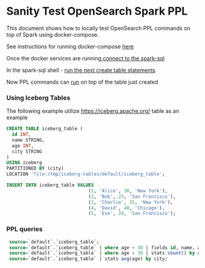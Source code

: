 # Sanity Test OpenSearch Spark PPL
This document shows how to locally test OpenSearch PPL commands on top of Spark using docker-compose. 

See instructions for running docker-compose [here](../../docs/spark-docker.md)

Once the docker services are running,[connect to the spark-sql](../../docs/local-spark-ppl-test-instruction.md#running-spark-shell)

In the spark-sql shell - [run the next create table statements](../../docs/local-spark-ppl-test-instruction.md#testing-ppl-commands)

Now PPL commands can [run](../../docs/local-spark-ppl-test-instruction.md#test-grok--top-commands-combination) on top of the table just created

### Using Iceberg Tables
The following example utilize https://iceberg.apache.org/ table as an example
```sql
CREATE TABLE iceberg_table (
  id INT,
  name STRING,
  age INT,
  city STRING
)
USING iceberg
PARTITIONED BY (city)
LOCATION 'file:/tmp/iceberg-tables/default/iceberg_table';

INSERT INTO iceberg_table VALUES
                              (1, 'Alice', 30, 'New York'),
                              (2, 'Bob', 25, 'San Francisco'),
                              (3, 'Charlie', 35, 'New York'),
                              (4, 'David', 40, 'Chicago'),
                              (5, 'Eve', 28, 'San Francisco');
```

### PPL queries 
```sql
 source=`default`.`iceberg_table`;
 source=`default`.`iceberg_table` | where age > 30 | fields id, name, age, city | sort - age;
 source=`default`.`iceberg_table` | where age > 30 | stats count() by city;
 source=`default`.`iceberg_table` | stats avg(age) by city;
```